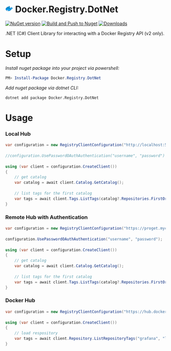 # ![docker icon](https://raw.githubusercontent.com/ChangemakerStudios/Docker.Registry.DotNet/develop/assets/docker_registry_dotnet-24p.png) Docker.Registry.DotNet

[![NuGet version](https://badge.fury.io/nu/Docker.Registry.DotNet.svg)](https://badge.fury.io/nu/Docker.Registry.DotNet)
[![Build and Push to Nuget](https://github.com/ChangemakerStudios/Docker.Registry.DotNet/actions/workflows/publish.yml/badge.svg)](https://github.com/ChangemakerStudios/Docker.Registry.DotNet/actions/workflows/publish.yml)
[![Downloads](https://img.shields.io/nuget/dt/Docker.Registry.DotNet.svg?logo=nuget&color=purple)](https://www.nuget.org/packages/Docker.Registry.DotNet)

.NET (C#) Client Library for interacting with a Docker Registry API (v2 only).

# Setup
*Install nuget package into your project via powershell:*
```powershell
PM> Install-Package Docker.Registry.DotNet
```

*Add nuget package via dotnet CLI:*
```
dotnet add package Docker.Registry.DotNet
```

# Usage

### Local Hub

```csharp
var configuration = new RegistryClientConfiguration("http://localhost:5000");

//configuration.UsePasswordOAuthAuthentication("username", "password")

using (var client = configuration.CreateClient())
{
    // get catalog
    var catalog = await client.Catalog.GetCatalog();

    // list tags for the first catalog
    var tags = await client.Tags.ListTags(catalog?.Repositories.FirstOrDefault());
}
```

### Remote Hub with Authentication

```csharp
var configuration = new RegistryClientConfiguration("https://proget.mycompany.com");

configuration.UsePasswordOAuthAuthentication("username", "password");

using (var client = configuration.CreateClient())
{
    // get catalog
    var catalog = await client.Catalog.GetCatalog();

    // list tags for the first catalog
    var tags = await client.Tags.ListTags(catalog?.Repositories.FirstOrDefault());
}
```

### Docker Hub

```csharp
var configuration = new RegistryClientConfiguration("https://hub.docker.com");

using (var client = configuration.CreateClient())
{
    // load respository
    var tags = await client.Repository.ListRepositoryTags("grafana", "loki-docker-driver");
}
```
